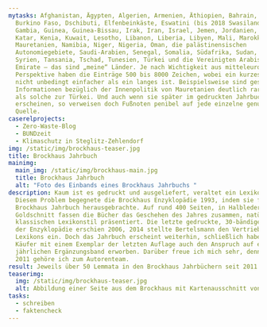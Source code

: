 ```yaml
---
mytasks: Afghanistan, Ägypten, Algerien, Armenien, Äthiopien, Bahrain, Brunei,
  Burkino Faso, Dschibuti, Elfenbeinkäste, Eswatini (bis 2018 Swasiland),
  Gambia, Guinea, Guinea-Bissau, Irak, Iran, Israel, Jemen, Jordanien, Kamerun,
  Katar, Kenia, Kuwait, Lesotho, Libanon, Liberia, Libyen, Mali, Marokko,
  Mauretanien, Namibia, Niger, Nigeria, Oman, die palästinensischen
  Autonomiegebiete, Saudi-Arabien, Senegal, Somalia, Südafrika, Sudan, Südsudan,
  Syrien, Tansania, Tschad, Tunesien, Türkei und die Vereinigten Arabischen
  Emirate – das sind „meine“ Länder. Je nach Wichtigkeit aus mitteleuropäischer
  Perspektive haben die Einträge 500 bis 8000 Zeichen, wobei ein kurzes Lemma
  nicht unbedingt einfacher als ein langes ist. Beispielsweise sind gesicherte
  Informationen bezüglich der Innenpolitik von Mauretanien deutlich rarer gesät
  als solche zur Türkei. Und auch wenn sie später im gedruckten Jahrbuch nicht
  erscheinen, so verweisen doch Fußnoten penibel auf jede einzelne genutzte
  Quelle.
caserelprojects:
  - Zero-Waste-Blog
  - BUNDzeit
  - Klimaschutz in Steglitz-Zehlendorf
img: /static/img/brockhaus-teaser.jpg
title: Brockhaus Jahrbuch
mainimg:
  main_img: /static/img/brockhaus-main.jpg
  title: Brockhaus Jahrbuch
  alt: "Foto des Einbands eines Brockhaus Jahrbuchs "
description: Kaum ist es gedruckt und ausgeliefert, veraltet ein Lexikon schon.
  Diesem Problem begegnete die Brockhaus Enzyklopädie 1993, indem sie fortan ein
  Brockhaus Jahrbuch herausgebrachte. Auf rund 400 Seiten, in Halbleder und mit
  Goldschnitt fassen die Bücher das Geschehen des Jahres zusammen, natürlich im
  klassischen Lexikonstil präsentiert. Die letzte gedruckte, 30-bändige Ausgabe
  der Enzyklopädie erschien 2006, 2014 stellte Bertelsmann den Vertrieb des
  Lexikons ein. Doch das Jahrbuch erscheint weiterhin, schließlich haben die
  Käufer mit einem Exemplar der letzten Auflage auch den Anspruch auf einen
  jährlichen Ergänzungsband erworben. Darüber freue ich mich sehr, denn seit
  2011 gehöre ich zum Autorenteam.
result: Jeweils über 50 Lemmata in den Brockhaus Jahrbüchern seit 2011
teaserimg:
  img: /static/img/brockhaus-teaser.jpg
  alt: Abbildung einer Seite aus dem Brockhaus mit Kartenausschnitt von Westafrika
tasks:
  - schreiben
  - faktencheck
---
```

